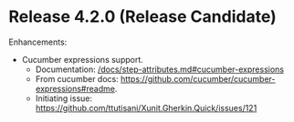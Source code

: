 # Release 4.2.0 (Release Candidate)

Enhancements:

- Cucumber expressions support.
  - Documentation: [/docs/step-attributes.md#cucumber-expressions](/docs/step-attributes.md#cucumber-expressions)
  - From cucumber docs: https://github.com/cucumber/cucumber-expressions#readme.
  - Initiating issue: https://github.com/ttutisani/Xunit.Gherkin.Quick/issues/121

